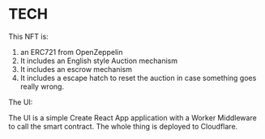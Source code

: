 # TECH

This NFT is:

1. an ERC721 from OpenZeppelin
2. It includes an English style Auction mechanism
3. It includes an escrow mechanism
4. It includes a escape hatch to reset the auction in case something goes really wrong.

The UI:

The UI is a simple Create React App application with a Worker Middleware to call the smart contract. The whole thing is deployed to Cloudflare.

